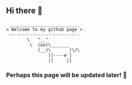 ## Hi there 👋

```
 ___________________________
< Welcome to my github page >
 ---------------------------
        \   ^__^
         \  (oo)\_______
            (__)\       )\/\
                ||----w |
                ||     ||
```
### Perhaps this page will be updated later! 🧆
<!--
**PeterLaustAlmvig/PeterLaustAlmvig** is a ✨ _special_ ✨ repository because its `README.md` (this file) appears on your GitHub profile.

Here are some ideas to get you started:

- 🔭 I’m currently working on ...
- 🌱 I’m currently learning ...
- 👯 I’m looking to collaborate on ...
- 🤔 I’m looking for help with ...
- 💬 Ask me about ...
- 📫 How to reach me: ...
- 😄 Pronouns: ...
- ⚡ Fun fact: ...
-->
